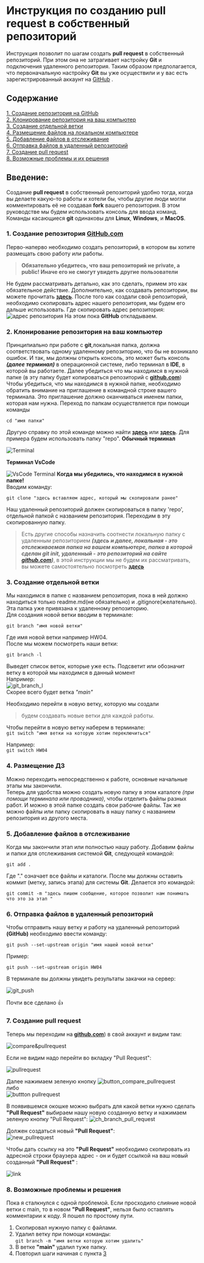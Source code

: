 # Инструкция по созданию pull request в собственный репозиторий  
Инструкция позволит по шагам создать **pull request** в собственный репозиторий. При этом она не затрагивает настройку **Git** и подключения удаленного репозитория. Таким образом предполагается, что первоначальную настройку **Git** вы уже осуществили и у вас есть зарегистрированный аккаунт на [GitHub](https://github.com/) .  

## **Содержание**  

[1. Создание репозитория на GitHub](#1-создание-репозитория-githubcom)  
[2. Клонирование репозитория на ваш компьютер](#2-Клонирование-репозитория-на-ваш-компьютер)  
[3. Создание отдельной ветки](#3-Создание-отдельной-ветки)  
[4. Размещение файлов на локальном компьютере](#4-Размещение-ДЗ)  
[5. Добавление файлов в отслеживание](#5-Добавление-файлов-в-отслеживание)  
[6. Отправка файлов в удаленный репозиторий](#6-отправка-файлов-в-удаленный-репозиторий)  
[7. Создание pull request](#7-Создание-pull-request)  
[8. Возможные проблемы и их решения](#8-возможные-проблемы-и-решения)




## Введение:
Создание **pull request** в собственный репозиторий удобно тогда, когда вы делаете какую-то работы и хотели бы, чтобы другие люди могли комментировать её не создавая **fork** вашего репозитория. В этом руководстве мы будем использовать консоль для ввода команд. Команды касающиеся **git** одинаковы для **Linux**, **Windows**, и **MacOS**.

### 1. Создание репозитория [GitHub.com](https://github.com)  
Перво-наперво необходимо создать репозиторий, в котором вы хотите размещать свою работу или работы. 
>**Обязательно убедитесь, что ваш репозиторий не private, а public! Иначе его не смогут увидеть другие пользователи**  

Не будем рассматривать детально, как это сделать, примем это как обязательное действие. Дополнительно, как создавать репозитории, вы можете прочитать **[здесь](https://git-scm.com/book/ru/v2/GitHub-Сопровождение-проекта)**. После того как создали свой репозиторий, необходимо скопировать адрес нашего репозитория, мы будем его дальше использовать. 
Где скопировать адрес репозитория:
![адрес репозитория](images_pullrequest/repo_adress.png)
На этом пока **GitHub**  откладываем.


### 2. Клонирование репозитория на ваш компьютер
Принципиально при работе с **git**,локальная папка, должна соответствовать одному удаленному репозиторию, что бы не возникало ошибок. И так, мы должны открыть консоль, это может быть консоль ***(далее терминал)*** в операционной системе, либо терминал в **IDE**, в которой вы работаете. Далее убедиться что мы находимся в нужной папке (в эту папку будет копироваться  репозиторий с **[github.com](https://github.com)**)
Чтобы убедиться, что мы находимся в нужной папке, необходимо обратить внимание на приглашение в командной строке вашего терминала. Это приглашение должно оканчиваться именем папки, которая нам нужна. Переход по папкам осуществляется при помощи команды  

`cd "имя папки"`

 Другую справку по этой команде можно найти **[здесь](https://learn.microsoft.com/ru-ru/windows-server/administration/windows-commands/cd)** или **[здесь](https://habr.com/ru/articles/501442/)**. Для примера будем использовать папку "repo".
**Обычный терминал**  

![Terminal](images_pullrequest/usual_terminal.png) 

**Терминал VsCode**  

![VsCode Terminal](images_pullrequest/vscode_terminal.png)
**Когда мы убедились, что находимся в нужной папке!**  
Вводим команду:  

`git clone "здесь вставляем адрес, который мы скопировали ранее"` 

Наш удаленный репозиторий должен cкопироваться в папку 'repo', отдельной папкой с названием репозитория. Переходим в эту скопированную папку.  

>Есть другие способы назначить соотнести локальную папку с удаленным репозиторием ***(здесь и далее, локальная - это отслеживаемая папка на вашем компьютере, папка в которой сделан git init, удаленный - это репозиторий на сайте [github.com](https://github.com))***,  в этой инструкции мы не будем их рассматривать, вы можете самостоятельно посмотреть ***[здесь](https://git-scm.com/book/ru/v2/Основы-Git-Работа-с-удалёнными-репозиториями)***

### 3. Создание отдельной ветки
Мы находимся в папке с названием репозитория, пока в ней должно находиться только readme.md(не обязательно) и .gitignore(желательно). Эта папка уже привязана к удаленному репозиторию.   
Для создания новой ветки вводим в терминале:

`git branch "имя новой ветки"`  

Где имя новой ветки например HW04.  
После мы можем посмотреть наши ветки:  

`git branch -l`

Выведет список веток, которые уже есть. Подсветит или обозначит ветку в которой мы находимся в данный момент  
Например:  
![git_branch_l](images_pullrequest/git_branch_l.png)  
Скорее всего будет ветка *"main"*

Необходимо перейти в новую ветку, которую мы создали
>будем создавать новые ветки для каждой работы.  

Чтобы перейти в новую ветку наберем в терминале:  
`git switch "имя ветки на которую хотим переключиться"`

Например:  
`git switch HW04`  

### 4. Размещение ДЗ

Можно переходить непосредственно к работе, основные начальные этапы мы закончили.  
Теперь для удобства можно создать новую папку в этом каталоге *(при помощи терминала или проводника)*, чтобы отделить файлы разных работ. И можно в этой папке создать свои рабочие файлы. Так же можно файлы или папку скопировать в нашу папку с названием репозитория из другого места.

### 5. Добавление файлов в отслеживание  

Когда мы закончили этап или полностью нашу работу. Добавим файлы и папки для отслеживания системой **Git**, следующей командой:  

`git add .`  

Где "." означает все файлы и каталоги.
После мы должны оставить коммит (метку, запись этапа) для системы **Git**.
Делается это командой:  

`git commit -m "здесь пишем сообщение, которое позволит нам понимать что это за этап "`  

### 6. Отправка файлов в удаленный репозиторий  
Чтобы отправить нашу ветку и работу на удаленный репозиторий **(GitHub)** необходимо ввести команду:  

`git push --set-upstream origin "имя нашей новой ветки"`  

Пример:  

`git push --set-upstream origin HW04`



В терминале вы должны увидеть результаты закачки на сервер:  

![git_push](images_pullrequest/git_push_rezalt.jpeg)

Почти все сделано 👍	

### 7. Создание pull request

Теперь мы переходим на **[github.com](https://github.com)**) в свой аккаунт и видим там: 

![compare&pullrequest](images_pullrequest/compare_pullrequest.png) 

Если не видим надо перейти во вкладку "Pull Request":  

![pullrequest](images_pullrequest/pullrequest.png)

Далее нажимаем зеленую кнопку ![button_compare_pullrequest](images_pullrequest/batton_compare_pullrequest.png)  
либо  
![buttton pullrequest](images_pullrequest/button_pullrequest.png)

В появившемся окошке можно выбрать для какой ветки нужно сделать **"Pull Request"** выбираем нашу новую созданную ветку и нажимаем зеленую кнопку "Pull Request":
![ch_branch_pull_request](images_pullrequest/branch_pull.png) 

Должен создаться новый **"Pull Request"**:  
![new_pullrequest](images_pullrequest/new_pull_request.jpeg)

Чтобы дать ссылку на это **"Pull Request"** необходимо скопировать из адресной строки браузера адрес - он и будет ссылкой на ваш новый созданный **"Pull Request"** :

![link](images_pullrequest/link_new_pull_request.png)


### 8. Возможные проблемы и решения  

Пока я сталкнулся с одной проблемой. Если просходило слияние новой ветки с main, то в новом **"Pull Request"**, нельзя было оставлять комментарии к коду. Я пошел по простому пути.
1. Скопировал нужную папку  с файлами.
2. Удалил ветку при помощи команды:  
`git branch -m "имя ветки которую хотим удалить"`
3. В ветке **"main"** удалил туже папку.
4. Повторил шаги начиная с пункта [3](#3-Создание-отдельной-ветки)
